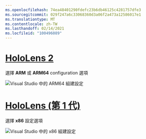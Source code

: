 ```yaml
---
ms.openlocfilehash: 74ea48401290fdefc23b6db46125c4281757dfe3
ms.sourcegitcommit: 029f247a6c33068360d3a06f2a473a12586017e1
ms.translationtype: MT
ms.contentlocale: zh-TW
ms.lasthandoff: 02/14/2021
ms.locfileid: "100496089"
---
```

# <a name="hololens-2"></a>[HoloLens 2](#tab/hl2)

選擇 **ARM** 或 **ARM64** configuration 選項

![Visual Studio 中的 ARM64 組建設定](../images/arm64setting.png)

# <a name="hololens-1st-gen"></a>[HoloLens (第 1 代)](#tab/hl)

選擇 **x86** 設定選項

![Visual Studio 中的 x86 組建設定](../images/x86setting.png)